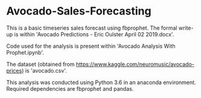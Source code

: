 # Avocado-Sales-Forecasting

This is a basic timeseries sales forecast using fbprophet. The formal write-up is within 'Avocado Predictions - Eric Oulster April 02 2019.docx'.

Code used for the analysis is present within 'Avocado Analysis With Prophet.ipynb'.

The dataset (obtained from https://www.kaggle.com/neuromusic/avocado-prices) is 'avocado.csv'.

This analysis was conducted using Python 3.6 in an anaconda environment. Required dependencies are fbprophet and pandas.
